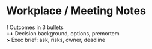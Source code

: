 # Workplace / Meeting Notes
**!** Outcomes in 3 bullets  
**++** Decision background, options, premortem  
**>** Exec brief: ask, risks, owner, deadline
